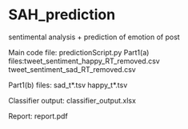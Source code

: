 # SAH_prediction
sentimental analysis + prediction of emotion of post

Main code file: predictionScript.py
Part1(a) files:tweet_sentiment_happy_RT_removed.csv
               tweet_sentiment_sad_RT_removed.csv 

Part1(b) files: sad_t*.tsv
                happy_t*.tsv

Classifier output: classifier_output.xlsx

Report: report.pdf
